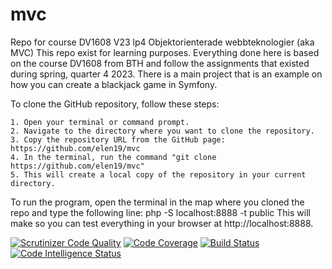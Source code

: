 # mvc
Repo for course DV1608 V23 lp4 Objektorienterade webbteknologier (aka MVC) 
This repo exist for learning purposes. Everything done here is based on the course DV1608 from BTH and follow the assignments that existed during spring, quarter 4 2023.
There is a main project that is an example on how you can create a blackjack game in Symfony. 

To clone the GitHub repository, follow these steps:

    1. Open your terminal or command prompt.
    2. Navigate to the directory where you want to clone the repository.
    3. Copy the repository URL from the GitHub page: https://github.com/elen19/mvc
    4. In the terminal, run the command "git clone https://github.com/elen19/mvc"
    5. This will create a local copy of the repository in your current directory.

To run the program, open the terminal in the map where you cloned the repo and type the following line: php -S localhost:8888 -t public
This will make so you can test everything in your browser at http://localhost:8888.

[![Scrutinizer Code Quality](https://scrutinizer-ci.com/g/elen19/mvc/badges/quality-score.png?b=main)](https://scrutinizer-ci.com/g/elen19/mvc/?branch=main)
[![Code Coverage](https://scrutinizer-ci.com/g/elen19/mvc/badges/coverage.png?b=main)](https://scrutinizer-ci.com/g/elen19/mvc/?branch=main)
[![Build Status](https://scrutinizer-ci.com/g/elen19/mvc/badges/build.png?b=main)](https://scrutinizer-ci.com/g/elen19/mvc/build-status/main)
[![Code Intelligence Status](https://scrutinizer-ci.com/g/elen19/mvc/badges/code-intelligence.svg?b=main)](https://scrutinizer-ci.com/code-intelligence)

